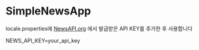 # SimpleNewsApp

locale.properties에
[NewsAPI.org](https://newsapi.org/) 에서 발급받은 API KEY를 추가한 후 사용합니다

NEWS_API_KEY=your_api_key

